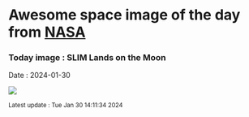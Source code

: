 
# Awesome space image of the day from [NASA](https://api.nasa.gov/)

### Today image : SLIM Lands on the Moon
Date : 2024-01-30

![](https://apod.nasa.gov/apod/image/2401/Slim_jaxa_960.jpg)

<small>Latest update : Tue Jan 30 14:11:34 2024</small>
        